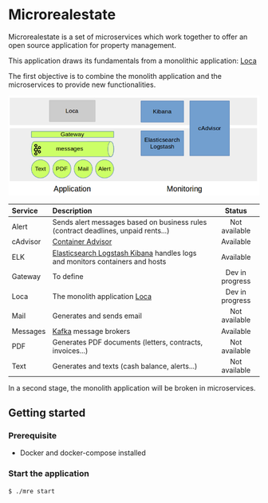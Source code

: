 # Microrealestate

Microrealestate is a set of microservices which work together to offer an open source application for property management.

This application draws its fundamentals from a monolithic application: [Loca](https://github.com/camelaissani/loca)

The first objective is to combine the monolith application and the microservices to provide new functionalities.

![overview](./picture/overview.png)

| Service  | Description                                                                                                      | Status          |
| :------- | :--------------------------------------------------------------------------------------------------------------- | :-------------: |
| Alert    | Sends alert messages based on business rules (contract deadlines, unpaid rents...)                               | Not available   |
| cAdvisor | [Container Advisor](https://github.com/google/cadvisor)                                                          | Available       |
| ELK      | [Elasticsearch Logstash Kibana](https://www.elastic.co//products) handles logs and monitors containers and hosts | Available       |
| Gateway  | To define                                                                                                        | Dev in progress |
| Loca     | The monolith application [Loca](https://github.com/camelaissani/loca)                                            | Dev in progress |
| Mail     | Generates and sends email                                                                                        | Not available   |
| Messages | [Kafka](https://kafka.apache.org/) message brokers                                                               | Available       |
| PDF      | Generates PDF documents (letters, contracts, invoices...)                                                        | Not available   |
| Text     | Generates and texts (cash balance, alerts...)                                                                    | Not available   |


In a second stage, the monolith application will be broken in microservices.

## Getting started

### Prerequisite
- Docker and docker-compose installed

### Start the application
```shell
$ ./mre start
```

